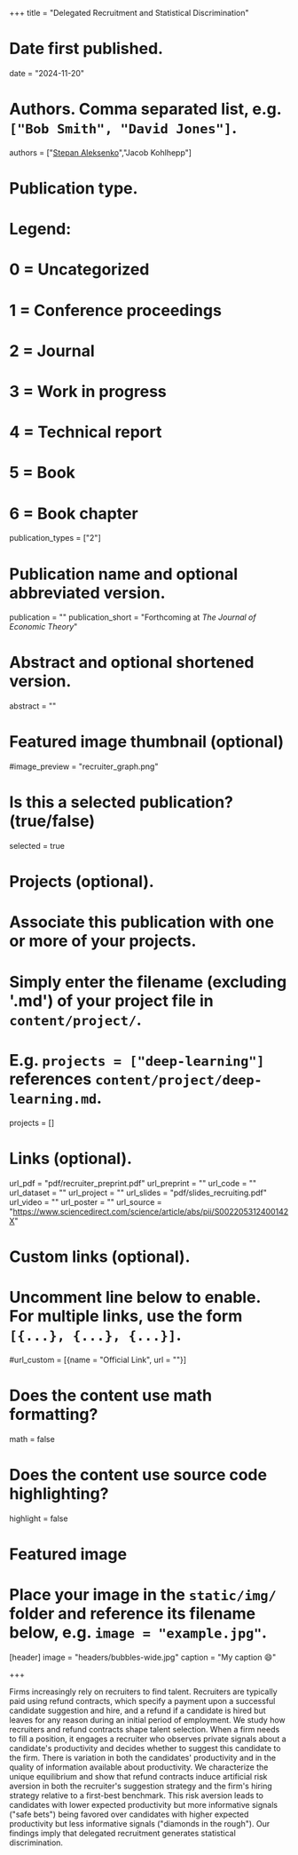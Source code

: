 +++
title = "Delegated Recruitment and Statistical Discrimination"

# Date first published.
date = "2024-11-20"

# Authors. Comma separated list, e.g. `["Bob Smith", "David Jones"]`.
authors = ["[Stepan Aleksenko](https://www.saleksenko.com)","Jacob Kohlhepp"]

# Publication type.
# Legend:
# 0 = Uncategorized
# 1 = Conference proceedings
# 2 = Journal
# 3 = Work in progress
# 4 = Technical report
# 5 = Book
# 6 = Book chapter
publication_types = ["2"]

# Publication name and optional abbreviated version.
publication = ""
publication_short = "Forthcoming at *The Journal of Economic Theory*"

# Abstract and optional shortened version.
abstract = ""
# Featured image thumbnail (optional)
#image_preview = "recruiter_graph.png"

# Is this a selected publication? (true/false)
selected = true

# Projects (optional).
#   Associate this publication with one or more of your projects.
#   Simply enter the filename (excluding '.md') of your project file in `content/project/`.
#   E.g. `projects = ["deep-learning"]` references `content/project/deep-learning.md`.
projects = []

# Links (optional).

url_pdf = "pdf/recruiter_preprint.pdf"
url_preprint = ""
url_code = ""
url_dataset = ""
url_project = ""
url_slides = "pdf/slides_recruiting.pdf"
url_video = ""
url_poster = ""
url_source = "https://www.sciencedirect.com/science/article/abs/pii/S002205312400142X"

# Custom links (optional).
#   Uncomment line below to enable. For multiple links, use the form `[{...}, {...}, {...}]`.
#url_custom = [{name = "Official Link", url = ""}]

# Does the content use math formatting?
math = false

# Does the content use source code highlighting?
highlight = false

# Featured image
# Place your image in the `static/img/` folder and reference its filename below, e.g. `image = "example.jpg"`.
[header]
image = "headers/bubbles-wide.jpg"
caption = "My caption 😄"

+++

Firms increasingly rely on recruiters to find talent. Recruiters are typically paid using refund contracts, which specify a payment upon a successful candidate suggestion and hire, and a refund if a candidate is hired but leaves for any reason during an initial period of employment. We study how recruiters and refund contracts shape talent selection. When a firm needs to fill a position, it engages a recruiter who observes private signals about a candidate's productivity and decides whether to suggest this candidate to the firm. There is variation in both the candidates' productivity and in the quality of information available about productivity. We characterize the unique equilibrium and show that refund contracts induce artificial risk aversion in both the recruiter's suggestion strategy and the firm's hiring strategy relative to a first-best benchmark. This risk aversion leads to candidates with lower expected productivity but more informative signals ("safe bets") being favored over candidates with higher expected productivity but less informative signals ("diamonds in the rough"). Our findings imply that delegated recruitment generates statistical discrimination.
